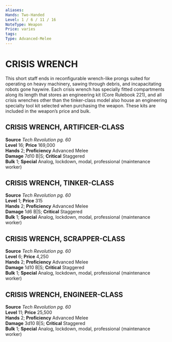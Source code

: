 ```yaml
---
aliases: 
Hands: Two-Handed
Level: 1 / 6 / 11 / 16
NoteType: Weapon
Price: varies
tags: 
Type: Advanced-Melee
---
```

# CRISIS WRENCH
This short staff ends in reconfigurable wrench-like prongs suited for operating on heavy machinery, sawing through debris, and incapacitating robots gone haywire. Each crisis wrench has specially fitted compartments along its length that stores an engineering kit (Core Rulebook 221), and all crisis wrenches other than the tinker-class model also house an engineering specialty tool kit selected when purchasing the weapon. These kits are included in the weapon’s price and bulk.  

##  CRISIS WRENCH, ARTIFICER-CLASS

**Source** _Tech Revolution pg. 60_  
**Level** 16; **Price** 169,000  
**Hands** 2; **Proficiency** Advanced Melee  
**Damage** 7d10 B|S; **Critical** Staggered  
**Bulk** 1; **Special** Analog, lockdown, modal, professional (maintenance worker)

##  CRISIS WRENCH, TINKER-CLASS

**Source** _Tech Revolution pg. 60_  
**Level** 1; **Price** 315  
**Hands** 2; **Proficiency** Advanced Melee  
**Damage** 1d6 B|S; **Critical** Staggered  
**Bulk** 1; **Special** Analog, lockdown, modal, professional (maintenance worker)

##  CRISIS WRENCH, SCRAPPER-CLASS

**Source** _Tech Revolution pg. 60_  
**Level** 6; **Price** 4,250  
**Hands** 2; **Proficiency** Advanced Melee  
**Damage** 1d10 B|S; **Critical** Staggered  
**Bulk** 1; **Special** Analog, lockdown, modal, professional (maintenance worker)

##  CRISIS WRENCH, ENGINEER-CLASS

**Source** _Tech Revolution pg. 60_  
**Level** 11; **Price** 25,500  
**Hands** 2; **Proficiency** Advanced Melee  
**Damage** 3d10 B|S; **Critical** Staggered  
**Bulk** 1; **Special** Analog, lockdown, modal, professional (maintenance worker)